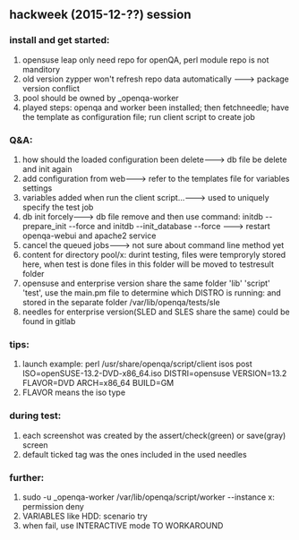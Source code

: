 
## hackweek (2015-12-??) session
### install and get started:
1. opensuse leap only need repo for openQA, perl module repo is not manditory
2. old version zypper won't refresh repo data automatically ---> package version conflict
3. pool should be owned by _openqa-worker
4. played steps: openqa and worker been installed; then fetchneedle; have the template as configuration file; run client script to create job


### Q&A:
1. how should the loaded configuration been delete---> db file be delete and init again
2. add configuration from web---> refer to the templates file for variables settings 
3. variables added when run the client script...---> used to uniquely specify the test job
4. db init forcely---> db file remove and then use command: initdb --prepare_init --force and initdb --init_database --force ---> restart openqa-webui and apache2 service
5. cancel the queued jobs---> not sure about command line method yet
6. content for directory pool/x: durint testing, files were temproryly stored here, when test is done files in this folder will be moved to testresult folder 
7. opensuse and enterprise version share the same folder 'lib' 'script' 'test', use the main.pm file to determine which DISTRO is running: and stored in the separate folder /var/lib/openqa/tests/sle
8. needles for enterprise version(SLED and SLES share the same) could be found in gitlab


### tips:
1. launch example: perl /usr/share/openqa/script/client isos post ISO=openSUSE-13.2-DVD-x86_64.iso DISTRI=opensuse VERSION=13.2 FLAVOR=DVD ARCH=x86_64 BUILD=GM
2. FLAVOR means the iso type


### during test:
1. each screenshot was created by the assert/check(green) or save(gray) screen
2. default ticked tag was the ones included in the used needles


### further:
1. sudo -u _openqa-worker /var/lib/openqa/script/worker --instance x: permission deny
2. VARIABLES like HDD: scenario try
3. when fail, use INTERACTIVE mode TO WORKAROUND

